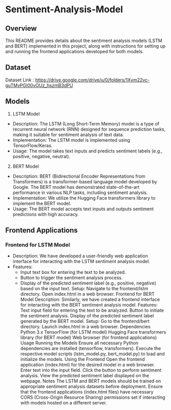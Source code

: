 # Sentiment-Analysis-Model

## Overview
This README provides details about the sentiment analysis models (LSTM and BERT) implemented in this project, along with instructions for setting up and running the frontend applications developed for both models.

## Dataset 
Dataset Link : https://drive.google.com/drive/u/0/folders/1Xym22vc-guTMvPGI00vOUz_hszmB3dPU

## Models
1. LSTM Model
- Description: The LSTM (Long Short-Term Memory) model is a type of recurrent neural network (RNN) designed for sequence prediction tasks, making it suitable for sentiment analysis of text data.
- Implementation: The LSTM model is implemented using TensorFlow/Keras.
- Usage: The model takes text inputs and predicts sentiment labels (e.g., positive, negative, neutral).
2. BERT Model
- Description: BERT (Bidirectional Encoder Representations from Transformers) is a transformer-based language model developed by Google. The BERT model has demonstrated state-of-the-art performance in various NLP tasks, including sentiment analysis.
- Implementation: We utilize the Hugging Face transformers library to implement the BERT model.
- Usage: The BERT model accepts text inputs and outputs sentiment predictions with high accuracy.

## Frontend Applications
### Frontend for LSTM Model
- Description: We have developed a user-friendly web application interface for interacting with the LSTM sentiment analysis model.
- Features:
   - Input text box for entering the text to be analyzed.
   - Button to trigger the sentiment analysis process.
   - Display of the predicted sentiment label (e.g., positive, negative) based on the input text.
Setup:
Navigate to the frontend/lstm directory.
Open index.html in a web browser.
Frontend for BERT Model
Description: Similarly, we have created a frontend interface for interacting with the BERT sentiment analysis model.
Features:
Text input field for entering the text to be analyzed.
Button to initiate the sentiment analysis.
Display of the predicted sentiment label generated by the BERT model.
Setup:
Go to the frontend/bert directory.
Launch index.html in a web browser.
Dependencies
Python 3.x
TensorFlow (for LSTM model)
Hugging Face transformers library (for BERT model)
Web browser (for frontend applications)
Usage
Running the Models
Ensure all necessary Python dependencies are installed (tensorflow, transformers).
Execute the respective model scripts (lstm_model.py, bert_model.py) to load and initialize the models.
Using the Frontend
Open the frontend application (index.html) for the desired model in a web browser.
Enter text into the input field.
Click the button to perform sentiment analysis.
View the predicted sentiment label displayed on the webpage.
Notes
The LSTM and BERT models should be trained on appropriate sentiment analysis datasets before deployment.
Ensure that the frontend applications (index.html files) have necessary CORS (Cross-Origin Resource Sharing) permissions set if interacting with models hosted on a different server.

